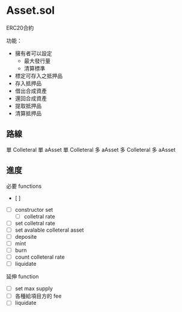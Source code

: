 # Asset.sol

ERC20合約

功能：
- 擁有者可以設定
  - 最大發行量
  - 清算標準
- 標定可存入之抵押品
- 存入抵押品
- 借出合成資產
- 還回合成資產
- 提取抵押品
- 清算抵押品

## 路線
單 Colleteral 單 aAsset
單 Colleteral 多 aAsset
多 Colleteral 多 aAsset

## 進度
必要 functions
- [ ] 
- [ ] constructor set 
  - [ ] colletral rate
- [ ] set colletral rate
- [ ] set avalable colleteral asset
- [ ] deposite
- [ ] mint
- [ ] burn
- [ ] count colleteral rate
- [ ] liquidate

延伸 function
- [ ] set max supply
- [ ] 各種給項目方的 fee
 - [ ] liquidate
